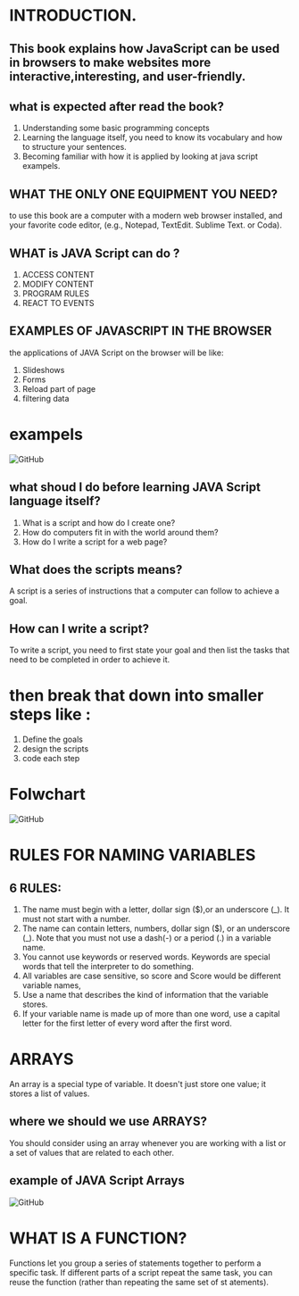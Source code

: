 # INTRODUCTION.
## This book explains how JavaScript can be used in browsers to make websites more interactive,interesting, and user-friendly. 
## what is expected after read the book?
1. Understanding some basic programming concepts
2. Learning the language itself, you
need to know its vocabulary
and how to structure your sentences.
3. Becoming familiar with how it is applied by looking at java script exampels.

## WHAT THE ONLY ONE EQUIPMENT YOU NEED?
to use this book are a computer with a modern web browser installed, and your favorite code editor, (e.g., Notepad, TextEdit. Sublime Text. or Coda).

## WHAT is JAVA Script can do ?
1. ACCESS CONTENT
2. MODIFY CONTENT
3. PROGRAM RULES
4. REACT TO EVENTS

## EXAMPLES OF JAVASCRIPT IN THE BROWSER
the applications of JAVA Script on the browser will be like:
1. Slideshows
2. Forms
3. Reload part of page
4. filtering data 

# exampels
![GitHub](https://flatlogic.com/blog/wp-content/uploads/2020/05/Frame-48EFefA.png)

## what shoud I do before learning JAVA Script language itself?

1. What is a script and how do I create one?
2. How do computers fit in with the world around them?
3. How do I write a script for a web page?

## What does the scripts means?
A script is a series of instructions that a computer can follow to achieve a goal.

## How can I write a script?
To write a script, you need to first
state your goal and then list the
tasks that need to be completed in
order to achieve it.

# then break that down into smaller steps like : 
1. Define the goals 
2. design the scripts
3. code each step

# Folwchart 
![GitHub](https://modeling-languages.com/wp-content/uploads/2015/04/img_551d33df0354a.png)


# RULES FOR NAMING VARIABLES
 ## 6 RULES:
1. The name must begin with
a letter, dollar sign ($),or an
underscore (_). It must not start
with a number.
2. The name can contain letters,
numbers, dollar sign ($), or an
underscore (_). Note that you
must not use a dash(-) or a
period (.) in a variable name.
3. You cannot use keywords or
reserved words. Keywords
are special words that tell the
interpreter to do something. 
4. All variables are case sensitive,
so score and Score would be
different variable names,
5. Use a name that describes the
kind of information that the
variable stores.
6. If your variable name is made
up of more than one word, use a
capital letter for the first letter of
every word after the first word.

# ARRAYS 
An array is a special type of variable. It doesn't just store one value; it stores a list of values.
## where we should we use ARRAYS?
You should consider using an
array whenever you are working
with a list or a set of values that
are related to each other.

## example of JAVA Script Arrays 
![GitHub](https://miro.medium.com/max/2456/1*1_dSezp6MoasIh89OXtfjg.png)

# WHAT IS A FUNCTION?

Functions let you group a series of statements together to perform a
specific task. If different parts of a script repeat the same task, you can
reuse the function (rather than repeating the same set of st atements).






